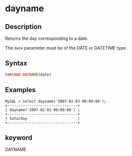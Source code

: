 ---
---

# dayname

## Description

Returns the day corresponding to a date.

The `date` parameter must be of the DATE or DATETIME type.

## Syntax

```Haskell
VARCHAR DAYNAME(date)
```

## Examples

```Plain Text
MySQL > select dayname('2007-02-03 00:00:00');
+--------------------------------+
| dayname('2007-02-03 00:00:00') |
+--------------------------------+
| Saturday                       |
+--------------------------------+
```

## keyword

DAYNAME

